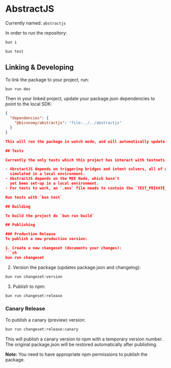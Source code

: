# AbstractJS

Currently named: `abstractjs`

In order to run the repository:

```sh
bun i
```

```sh
bun test
```

## Linking & Developing

To link the package to your project, run:

```sh
bun run dev
```

Then in your linked project, update your package.json dependencies to point to the local SDK:

```json
{
  "dependencies": {
    "@biconomy/abstractjs": "file:../../abstractjs"
  }
}

This will run the package in watch mode, and will automatically update the package in your linked project.

## Tests

Currently the only tests which this project has interact with testnets, due to several limitations:

- AbrstactJS depends on triggering bridges and intent solvers, all of which can't be properly
  simulated in a local environment.
- AbstractJS depends on the MEE Node, which hasn't
  yet been set-up in a local environment.
- For tests to work, an `.env` file needs to contain the `TEST_PRIVATE_KEY` variable!

Run tests with `bun test`

## Building 

To build the project do `bun run build`

## Publishing

### Production Release
To publish a new production version:

1. Create a new changeset (documents your changes):
```sh
bun run changeset
```

2. Version the package (updates package.json and changelog):
```sh
bun run changeset:version
```

3. Publish to npm:
```sh
bun run changeset:release
```

### Canary Release
To publish a canary (preview) version:
```sh
bun run changeset:release:canary
```

This will publish a canary version to npm with a temporary version number. The original package.json will be restored automatically after publishing.

**Note:** You need to have appropriate npm permissions to publish the package.
